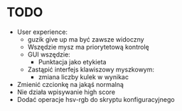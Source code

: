 TODO
====
- User experience:
    - guzik give up ma być zawsze widoczny
    - Wszędzie mysz ma priorytetową kontrolę
    - GUI wszędzie:
        - Punktacja jako etykieta
    - Zastąpić interfejs klawiszowy myszkowym:
        - zmiana liczby kulek w wynikac
- Zmienić czcionkę na jakąś normalną
- Nie działa wpisywanie high score
- Dodać operacje hsv-rgb do skryptu konfiguracyjnego
